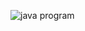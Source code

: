 ![java program](https://github.com/OriShmueli/java-client-server-gui/assets/43569659/4730ff86-ab4c-475b-8e83-c447dd58fc7b)
